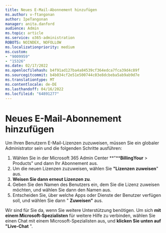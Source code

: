 ```yaml
---
title: Neues E-Mail-Abonnement hinzufügen
ms.author: v-ftangonan
author: IpeTangonan
manager: anita.danford
audience: Admin
ms.topic: article
ms.service: o365-administration
ROBOTS: NOINDEX, NOFOLLOW
ms.localizationpriority: medium
ms.custom:
- "9009959"
- "15326"
ms.date: 02/17/2022
ms.openlocfilehash: b4f91ad127ba4a84539cf364edca7fca39d4c89f
ms.sourcegitcommit: b4b034cf2e51e500744c03e8dcbeba5ab9ab9d7e
ms.translationtype: MT
ms.contentlocale: de-DE
ms.lasthandoff: 04/16/2022
ms.locfileid: "64891277"
---
```

# <a name="add-new-email-subscription"></a>Neues E-Mail-Abonnement hinzufügen

Um Ihren Benutzern E-Mail-Lizenzen zuzuweisen, müssen Sie ein globaler Administrator sein und die folgenden Schritte ausführen:

1. Wählen Sie in der Microsoft 365 Admin Center **"****BillingYour** >  Products" und dann Ihr Abonnement aus.
2. Um die neuen Lizenzen zuzuweisen, wählen Sie **"Lizenzen zuweisen**" aus.
3. **Weisen Sie dann erneut Lizenzen zu**.
4. Geben Sie den Namen des Benutzers ein, dem Sie die Lizenz zuweisen möchten, und wählen Sie dann den Namen aus.
5. Entscheiden Sie, über welche Apps oder Dienste der Benutzer verfügen soll, und wählen Sie dann " **Zuweisen"** aus.

Wir sind für Sie da, wenn Sie weitere Unterstützung benötigen. Um sich **mit einem Microsoft-Spezialisten** für weitere Hilfe zu verbinden, wählen Sie einen Chat mit einem Microsoft-Spezialisten aus, und **klicken Sie unten auf "Live-Chat** ".
